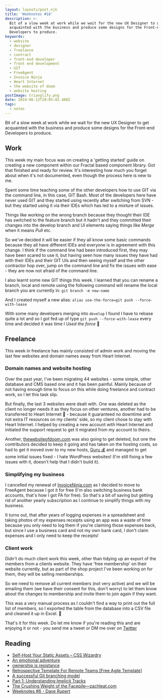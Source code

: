 ```yaml
---
layout: layouts/post.njk
title: 'Weeknotes #18'
description: >-
  Bit of a slow week at work while we wait for the new UX Designer to get
  acquainted with the business and produce some designs for the Front-end
  Developers to produce.
keywords:
  - website
  - designer
  - freelance
  - contract
  - front-end developer
  - front end development
  - GIT
  - FreeAgent
  - Invoice Ninja
  - Heart Internet
  - the website of doom
  - website hosting
postImage: trianglify.png
date: 2019-06-12T20:05:02.488Z
tags:
  - notes
---
```

Bit of a slow week at work while we wait for the new UX Designer to get acquainted with the business and produce some designs for the Front-end Developers to produce.

## Work
This week my main focus was on creating a 'getting started' guide on creating a new component within our Fractal based component library. Got that finished and ready for review. It's interesting how much you forget about when it's not documented, even though the process here is new to me.

Spent some time teaching some of the other developers how to use GIT via the command line, in this case, GIT Bash. Most of the developers here have never used GIT and they started using recently after switching from SVN - but they started using it via their IDEs which has led to a mixture of issues.

Things like working on the wrong branch because they thought their IDE has switched to the feature branch but it hadn't and they committed their changes into the develop branch and UI elements saying things like _Merge_ when it means _Pull_ etc.

So we've decided it will be easier if they all know some basic commands because they all have different IDEs and everyone is in agreement with this change. I think if the command line had been introduced first, they may have been scared to use it, but having seen how many issues they have had with their IDEs and their GIT UIs and then seeing myself and the other contractor hop over, jump on the command line and fix the issues with ease - they are now not afraid of the command line.

I also learnt some new GIT things this week. I learned that you can rename a branch, local and remote using the following command will rename the local branch you are currently in:
```git branch -m new-name```

And I created myself a new alias:
```alias use-the-force=git push --force-with-lease```

With some many developers merging into ```develop``` I found I have to rebase quite a lot and so I got fed up of type ```git push --force-with-lease``` every time and decided it was time I _Used the force_ 😬


## Freelance
This week in freelance has mainly consisted of admin work and moving the last few websites and domain names away from Heart Internet.

### Domain names and website hosting
Over the past year, I've been migrating 44 websites - some simple, other database and CMS based one and it has been painful. Mainly because of not having enough time to focus on this while doing freelance and contract work, so I let this task slip.

But finally, the last 3 websites were dealt with. One was deleted as the client no longer needs it as they focus on other ventures, another had to be transferred to Heart Internet 💩 - because it guaranteed no downtime and not extra IT resources on my clients' side, so my client chose to stay with Heart Internet. I helped by creating a new account with Heart Internet and initiated the support request to get it migrated from my account to theirs.

Another, [thewebsiteofdoom.com](https://www.thewebsiteofdoom.com "The Website of Doom!") was also going to get deleted, but one the contributors decided to keep it going and has taken on the hosting costs, so had to get it moved over to my new hosts, [Guru 💰](https://my.guru.co.uk/aff.php?aff=6526 "Guru.co.uk - affliliate link") and managed to get some initial issues fixed - I hate WordPress websites! (I'm still fixing a few issues with it, doesn't help that I didn't build it).

### Simplifying my business
I cancelled my renewal of [InvoiceNinja.com](https://www.InvoiceNinja.com "Invoice Ninja") as I decided to move to FreeAgent because I got it for free (I'm also switching business bank accounts, that's how I got FA for free). So that's a bit of saving but getting rid of another yearly subscription as I continue to simplify things with my business.

It turns out, that after years of logging expenses in a spreadsheet and taking photos of my expenses receipts using an app was a waste of time because you only need to log them if you're claiming those expenses back, but since I use a business card and not my own bank card, I don't claim expenses and I only need to keep the receipts!

### Client work
Didn't do much client work this week, other than tidying up an export of the members from a clients website. They have 'free membership' on their website currently, but as part of the shop project I've been working on for them, they will be selling memberships.

So we need to remove all current members (not very active) and we will be emailing them (we have their consent for this, don't worry) to let them know about the changes to membership and invite them to join again if they want.

This was a very manual process as I couldn't find a way to print out the full list of members, so I exported the table from the database into a CSV file and cleaned it up in Excel. 🤷

That's it for this week. Do let me know if you're reading this and are enjoying it or not - you send me a tweet or DM me over on [Twitter](https://twitter.com/juanfernandes "Juan Fernandes on Twitter")

## Reading
- [Self-Host Your Static Assets – CSS Wizardry](https://csswizardry.com/2019/05/self-host-your-static-assets/ "Self-Host Your Static Assets – CSS Wizardry")
- [An emotional adventure](https://colly.com/journal/an-emotional-adventure "An emotional adventure")
- [ownership is resistance](https://mailchi.mp/pjrvs/ownership-is-resistance?e=2b9a432579 "ownership is resistance")
- [Retrospective Template For Remote Teams [Free Agile Template]](https://www.hotjar.com/blog/remote-retrospective-template "Retrospective Template For Remote Teams [Free Agile Template]")
- [A successful Git branching model](http://nvie.com/posts/a-successful-git-branching-model/ "A successful Git branching model")
- [Part 1: Understanding Implicit Tracks](https://css-irl.info/debugging-css-grid-part-1-understanding-implicit-tracks/ "Part 1: Understanding Implicit Tracks")
- [The Crushing Weight of the Facepile—zachleat.com](https://www.zachleat.com/web/facepile/ "The Crushing Weight of the Facepile—zachleat.com")
- [Weeknotes #6 - Dave Rupert](https://daverupert.com/2019/06/weeknotes-6/ "Weeknotes #6 - Dave Rupert")
